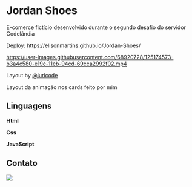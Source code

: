<h1> Jordan Shoes </h1>
<p> E-comerce fictício desenvolvido durante o segundo desafio do servidor Codelândia</p>
Deploy: https://elisonmartins.github.io/Jordan-Shoes/

https://user-images.githubusercontent.com/68920728/125174573-b3a4c580-e19c-11eb-94cd-69cca2992f02.mp4

<p>Layout by <a href="https://github.com/iuricode">@iuricode</a></p>
<p>Layout da animação nos cards feito por mim</p>

<h2> Linguagens </h2>
<p> <strong>Html</strong> </p>
<p> <strong>Css</strong> </p>
<p> <strong>JavaScript</strong> </p>

<h2> Contato </h2>
<p>
  <a href="https://www.linkedin.com/in/elison-martins/" alt="Linkedin">
  <img src="https://img.shields.io/badge/-Linkedin-0e76a8?style=for-the-badge&logo=Linkedin&logoColor=white&link=https://www.linkedin.com/in/elison-martins/" /></a>
</p>  

